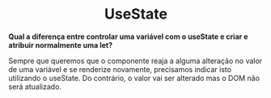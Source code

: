 <h1 align="center"> UseState </h1>

**Qual a diferença entre controlar uma variável com o useState e criar e atribuir normalmente uma let?** 

Sempre que queremos que o componente reaja a alguma alteração no valor de uma variável e se renderize novamente, precisamos indicar isto utilizando o useState. Do contrário, o valor vai ser alterado mas o DOM não será atualizado.